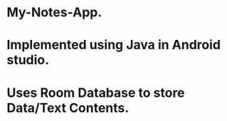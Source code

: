 # My-Notes-App.
# Implemented using Java in Android studio.
# Uses Room Database to store Data/Text Contents.
